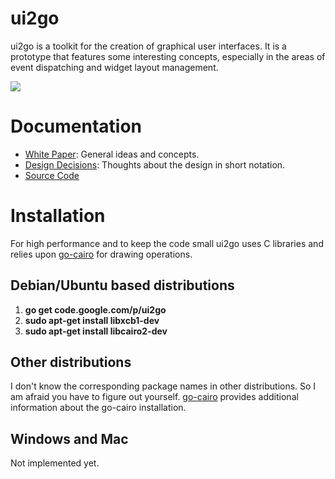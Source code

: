 # ui2go

ui2go is a toolkit for the creation of graphical user
interfaces. It is a prototype that features some
interesting concepts, especially in the areas of event
dispatching and widget layout management.

![](http://www.projectory.de/ui2go/paint-small.png)


# Documentation

* [White Paper](http://www.projectory.de/ui2go/whitepaper/index.html): General ideas and concepts.
* [Design Decisions](http://www.projectory.de/ui2go/designdecisions/designdecisions.html): Thoughts about the design in short notation. 
* [Source Code](http://godoc.org/github.com/yogischogi/ui2go)


# Installation

For high performance and to keep the code small ui2go uses
C libraries and relies upon [go-cairo](https://github.com/ungerik/go-cairo)
for drawing operations.

## Debian/Ubuntu based distributions

1. **go get code.google.com/p/ui2go**
2. **sudo apt-get install libxcb1-dev**
3. **sudo apt-get install libcairo2-dev**

## Other distributions

I don't know the corresponding package names in other
distributions. So I am afraid you have to figure out
yourself. [go-cairo](https://github.com/ungerik/go-cairo)
provides additional information about the go-cairo
installation.

## Windows and Mac

Not implemented yet. 

